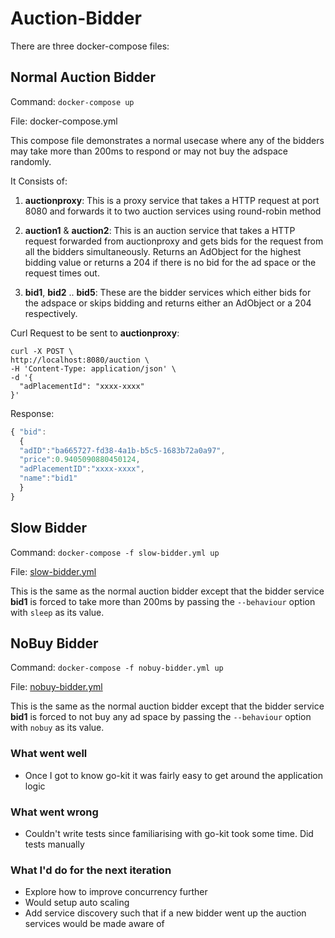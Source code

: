 # Auction-Bidder

There are three docker-compose files:

## Normal Auction Bidder

  Command: `docker-compose up`
  
  File: docker-compose.yml
  
  This compose file demonstrates a normal usecase where any of the bidders may take more than 200ms to respond or may not buy   the adspace randomly. 
  
  It Consists of:
  
   1. **auctionproxy**: This is a proxy service that takes a HTTP request at port 8080 and forwards it to two
                          auction services using round-robin method
                          
   2. **auction1** & **auction2**: This is an auction service that takes a HTTP request forwarded from auctionproxy and 
                                    gets bids for the request from all the bidders simultaneously. Returns an AdObject
                                    for the highest bidding value or returns a 204 if there is no bid for the ad space or the request times out.
                                    
  3. **bid1**, **bid2** .. **bid5**: These are the bidder services which either bids for the adspace or skips bidding and returns either an AdObject or a 204 respectively.
  
  Curl Request to be sent to **auctionproxy**: 
  ```
  curl -X POST \
  http://localhost:8080/auction \
  -H 'Content-Type: application/json' \
  -d '{
    "adPlacementId": "xxxx-xxxx"
}'
  ```
  Response:
  ``` javascript
  { "bid":
    {
    "adID":"ba665727-fd38-4a1b-b5c5-1683b72a0a97",
    "price":0.9405090880450124,
    "adPlacementID":"xxxx-xxxx",
    "name":"bid1"
    }
  }
  ```
  
  ## Slow Bidder
  Command: `docker-compose -f slow-bidder.yml up`
  
  File: [slow-bidder.yml](/slow-bidder.yml)
  
  This is the same as the normal auction bidder except that the bidder service **bid1** is forced to take more than 200ms by passing the `--behaviour` option with `sleep` as its value.
  
  ## NoBuy Bidder
  Command: `docker-compose -f nobuy-bidder.yml up`
  
  File: [nobuy-bidder.yml](/nobuy-bidder.yml)
  
  This is the same as the normal auction bidder except that the bidder service **bid1** is forced to not buy any ad space by passing the `--behaviour` option with `nobuy` as its value.
  
  
### What went well

- Once I got to know go-kit it was fairly easy to get around the application logic  

### What went wrong

- Couldn't write tests since familiarising with go-kit took some time. Did tests manually

### What I'd do for the next iteration

- Explore how to improve concurrency further
- Would setup auto scaling
- Add service discovery such that if a new bidder went up the auction services would be made aware of
